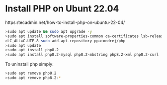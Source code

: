 # Install PHP on Ubunt 22.04
https:/tecadmin.net/how-to-install-php-on-ubuntu-22-04/
```bash
>sudo apt update && sudo apt upgrade -y
>sudo apt install software-properties-common ca-certificates lsb-release apt-transport-https
>LC_ALL=C.UTF-8 sudo add-apt-repository ppa:ondrej/php
>sudo apt update
>sudo apt install php8.2
>sudo apt install php8.2-mysql php8.2-mbstring php8.2-xml php8.2-curl
```
To uninstall php simply:
```bash
>sudo apt remove php8.2
>sudo apt remove php8.2-*
```

